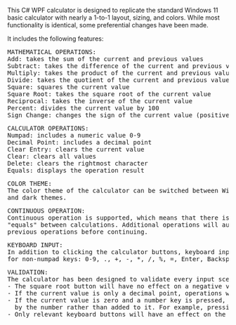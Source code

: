 This C# WPF calculator is designed to replicate the standard Windows 11 basic calculator with nearly a 1-to-1 layout, sizing, and colors. While most functionality is identical, some preferential changes have been made.

It includes the following features:

<pre>
MATHEMATICAL OPERATIONS:
Add: takes the sum of the current and previous values
Subtract: takes the difference of the current and previous values
Multiply: takes the product of the current and previous values
Divide: takes the quotient of the current and previous values
Square: squares the current value
Square Root: takes the square root of the current value
Reciprocal: takes the inverse of the current value
Percent: divides the current value by 100
Sign Change: changes the sign of the current value (positive/negative)
</pre>

<pre>
CALCULATOR OPERATIONS:
Numpad: includes a numeric value 0-9
Decimal Point: includes a decimal point
Clear Entry: clears the current value
Clear: clears all values
Delete: clears the rightmost character
Equals: displays the operation result
</pre>
<pre>
COLOR THEME:
The color theme of the calculator can be switched between Windows light (default)
and dark themes.
</pre>
<pre>
CONTINUOUS OPERATION:
Continuous operation is supported, which means that there is no need to press
"equals" between calculations. Additional operations will automatically complete
previous operations before continuing.
</pre>
<pre>
KEYBOARD INPUT:
In addition to clicking the calculator buttons, keyboard input is also supported
for non-numpad keys: 0-9, ., +, -, *, /, %, =, Enter, Backspace, and Delete.
</pre>
<pre>
VALIDATION:
The calculator has been designed to validate every input scenario. Examples include:
- The square root button will have no effect on a negative value.
- If the current value is only a decimal point, operations will not be executed.
- If the current value is zero and a number key is pressed, the 0 will be replaced
  by the number rather than added to it. For example, pressing "5" will display "5" instead of "05".
- Only relevant keyboard buttons will have an effect on the calculator input.
</pre>
